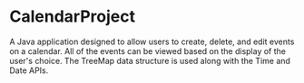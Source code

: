 # CalendarProject
A Java application designed to allow users to create, delete, and edit events on a calendar. All of the events
can be viewed based on the display of the user's choice. The TreeMap data structure is used along with the Time and Date APIs.
